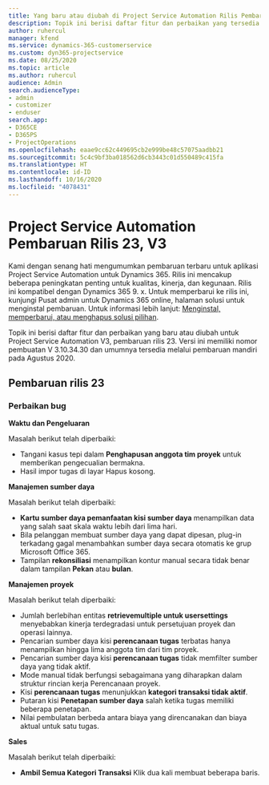 ```yaml
---
title: Yang baru atau diubah di Project Service Automation Rilis Pembaruan 23, V3
description: Topik ini berisi daftar fitur dan perbaikan yang tersedia di Project Service Automation V3, pembaruan rilis 23, V3.
author: ruhercul
manager: kfend
ms.service: dynamics-365-customerservice
ms.custom: dyn365-projectservice
ms.date: 08/25/2020
ms.topic: article
ms.author: ruhercul
audience: Admin
search.audienceType:
- admin
- customizer
- enduser
search.app:
- D365CE
- D365PS
- ProjectOperations
ms.openlocfilehash: eaae9cc62c449695cb2e999be48c57075aadbb21
ms.sourcegitcommit: 5c4c9bf3ba018562d6cb3443c01d550489c415fa
ms.translationtype: HT
ms.contentlocale: id-ID
ms.lasthandoff: 10/16/2020
ms.locfileid: "4078431"
---
```

# <a name="project-service-automation-update-release-23-v3"></a>Project Service Automation Pembaruan Rilis 23, V3

Kami dengan senang hati mengumumkan pembaruan terbaru untuk aplikasi Project Service Automation untuk Dynamics 365. Rilis ini mencakup beberapa peningkatan penting untuk kualitas, kinerja, dan kegunaan. Rilis ini kompatibel dengan Dynamics 365 9. x. Untuk memperbarui ke rilis ini, kunjungi Pusat admin untuk Dynamics 365 online, halaman solusi untuk menginstal pembaruan. Untuk informasi lebih lanjut: [Menginstal, memperbarui, atau menghapus solusi pilihan](https://docs.microsoft.com/power-platform/admin/install-remove-preferred-solution).

Topik ini berisi daftar fitur dan perbaikan yang baru atau diubah untuk Project Service Automation V3, pembaruan rilis 23. Versi ini memiliki nomor pembuatan V 3.10.34.30 dan umumnya tersedia melalui pembaruan mandiri pada Agustus 2020.

## <a name="update-release-23"></a>Pembaruan rilis 23

### <a name="bug-fixes"></a>Perbaikan bug

**Waktu dan Pengeluaran**

Masalah berikut telah diperbaiki:
- Tangani kasus tepi dalam **Penghapusan anggota tim proyek** untuk memberikan pengecualian bermakna.
- Hasil impor tugas di layar Hapus kosong.

**Manajemen sumber daya**

Masalah berikut telah diperbaiki:

- **Kartu sumber daya pemanfaatan kisi sumber daya** menampilkan data yang salah saat skala waktu lebih dari lima hari.
- Bila pelanggan membuat sumber daya yang dapat dipesan, plug-in terkadang gagal menambahkan sumber daya secara otomatis ke grup Microsoft Office 365.
- Tampilan **rekonsiliasi** menampilkan kontur manual secara tidak benar dalam tampilan **Pekan** atau **bulan**.

**Manajemen proyek**

Masalah berikut telah diperbaiki:

- Jumlah berlebihan entitas **retrievemultiple untuk usersettings** menyebabkan kinerja terdegradasi untuk persetujuan proyek dan operasi lainnya.
- Pencarian sumber daya kisi **perencanaan tugas** terbatas hanya menampilkan hingga lima anggota tim dari tim proyek. 
- Pencarian sumber daya kisi **perencanaan tugas** tidak memfilter sumber daya yang tidak aktif.
- Mode manual tidak berfungsi sebagaimana yang diharapkan dalam struktur rincian kerja Perencanaan proyek.
- Kisi **perencanaan tugas** menunjukkan **kategori transaksi tidak aktif**.
- Putaran kisi **Penetapan sumber daya** salah ketika tugas memiliki beberapa penetapan.
- Nilai pembulatan berbeda antara biaya yang direncanakan dan biaya aktual untuk satu tugas.

**Sales**

Masalah berikut telah diperbaiki:

- **Ambil Semua Kategori Transaksi** Klik dua kali membuat beberapa baris.
